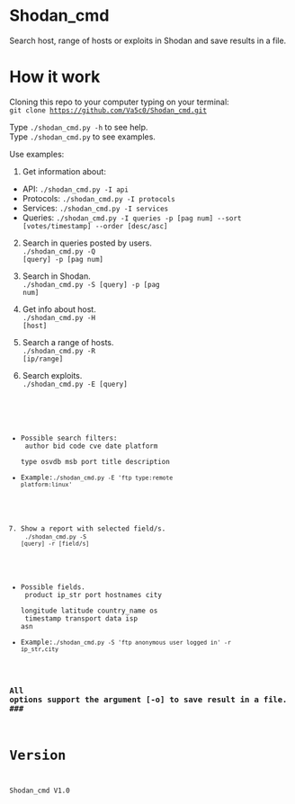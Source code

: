 # Shodan_cmd
Search host, range of hosts or exploits in Shodan and save results in a file.

# How it work
Cloning this repo to your computer typing on your terminal:<br/>
<code>git clone https://github.com/Va5c0/Shodan_cmd.git</code>

Type <code>./shodan_cmd.py -h</code> to see help.<br/>
Type <code>./shodan_cmd.py</code> to see examples.<br/>

Use examples:

1. Get information about:<br/>
  - API: <code>./shodan_cmd.py -I api</code>
  - Protocols: <code>./shodan_cmd.py -I protocols</code>
  - Services: <code>./shodan_cmd.py -I services</code>
  - Queries: <code>./shodan_cmd.py -I queries -p [pag num] --sort [votes/timestamp] --order [desc/asc]</code>
  
2. Search in queries posted by users.<br/>
<code>./shodan_cmd.py -Q [query] -p [pag num]</code>

3. Search in Shodan.<br/>
<code>./shodan_cmd.py -S [query] -p [pag num]</code>

4. Get info about host.<br/>
<code>./shodan_cmd.py -H [host]</code>

5. Search a range of hosts.<br/>
<code>./shodan_cmd.py  -R [ip/range]</code>

6. Search exploits.<br/>
<code>./shodan_cmd.py -E [query]
  - Possible search filters:<br/>
    author  bid   code    cve   date    platform<br/>
    type  osvdb   msb     port  title   description<br/>
  - Example:<code>./shodan_cmd.py -E 'ftp type:remote platform:linux'</code>
  
7. Show a report with selected field/s.<br/>
<code>./shodan_cmd.py -S [query] -r [field/s]</code>
  - Possible fields.<br/>
    product   ip_str    port    hostnames   city<br/>
    longitude   latitude    country_name    os<br/>
    timestamp   transport   data    isp     asn<br/>
  - Example:<code>./shodan_cmd.py -S 'ftp anonymous user logged in' -r ip_str,city</code>
  
### All options support the argument [-o] to save result in a file. ###<br/>

# Version
Shodan_cmd V1.0
